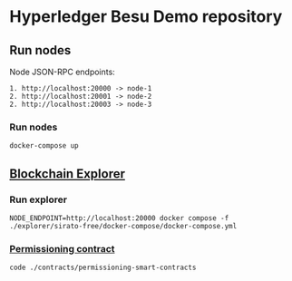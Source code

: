 # Hyperledger Besu Demo repository

## Run nodes
Node JSON-RPC endpoints:

    1. http://localhost:20000 -> node-1
    2. http://localhost:20001 -> node-2
    2. http://localhost:20003 -> node-3

### Run nodes
    docker-compose up

## [Blockchain Explorer](https://besu.hyperledger.org/stable/private-networks/how-to/monitor/sirato-explorer)

### Run explorer
    NODE_ENDPOINT=http://localhost:20000 docker compose -f ./explorer/sirato-free/docker-compose/docker-compose.yml

### [Permissioning contract](https://besu.hyperledger.org/stable/private-networks/concepts/permissioning/onchain)
    code ./contracts/permissioning-smart-contracts